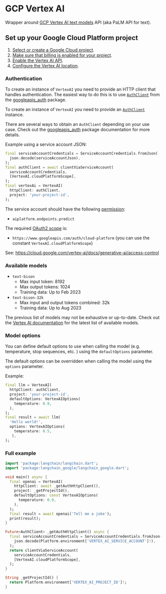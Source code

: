 # GCP Vertex AI

Wrapper around [GCP Vertex AI text models](https://cloud.google.com/vertex-ai/docs/generative-ai/text/test-text-prompts) API (aka PaLM API for text).

## Set up your Google Cloud Platform project

1. [Select or create a Google Cloud project](https://console.cloud.google.com/cloud-resource-manager).
2. [Make sure that billing is enabled for your project](https://cloud.google.com/billing/docs/how-to/modify-project).
3. [Enable the Vertex AI API](https://console.cloud.google.com/flows/enableapi?apiid=aiplatform.googleapis.com).
4. [Configure the Vertex AI location](https://cloud.google.com/vertex-ai/docs/general/locations).

### Authentication

To create an instance of `VertexAI` you need to provide an HTTP client that handles authentication. The easiest way to do this is to use [`AuthClient`](https://pub.dev/documentation/googleapis_auth/latest/googleapis_auth/AuthClient-class.html) from the [googleapis_auth](https://pub.dev/packages/googleapis_auth) package.

To create an instance of `VertexAI` you need to provide an [`AuthClient`](https://pub.dev/documentation/googleapis_auth/latest/googleapis_auth/AuthClient-class.html) instance.

There are several ways to obtain an `AuthClient` depending on your use case. Check out the [googleapis_auth](https://pub.dev/packages/googleapis_auth) package documentation for more details.

Example using a service account JSON:

```dart
final serviceAccountCredentials = ServiceAccountCredentials.fromJson(
  json.decode(serviceAccountJson),
);
final authClient = await clientViaServiceAccount(
  serviceAccountCredentials,
  [VertexAI.cloudPlatformScope],
);
final vertexAi = VertexAI(
  httpClient: authClient,
  project: 'your-project-id',
);
```

The service account should have the following [permission](https://cloud.google.com/vertex-ai/docs/general/iam-permissions):
- `aiplatform.endpoints.predict`

The required [OAuth2 scope](https://developers.google.com/identity/protocols/oauth2/scopes) is:
- `https://www.googleapis.com/auth/cloud-platform` (you can use the constant `VertexAI.cloudPlatformScope`)

See: https://cloud.google.com/vertex-ai/docs/generative-ai/access-control

### Available models

- `text-bison`
  * Max input token: 8192
  * Max output tokens: 1024
  * Training data: Up to Feb 2023
- `text-bison-32k`
  * Max input and output tokens combined: 32k
  * Training data: Up to Aug 2023

The previous list of models may not be exhaustive or up-to-date. Check out the [Vertex AI documentation](https://cloud.google.com/vertex-ai/docs/generative-ai/learn/models) for the latest list of available models.

### Model options

You can define default options to use when calling the model (e.g. temperature, stop sequences, etc. ) using the `defaultOptions` parameter.

The default options can be overridden when calling the model using the `options` parameter.

Example:
```dart
final llm = VertexAI(
  httpClient: authClient,
  project: 'your-project-id',
  defaultOptions: VertexAIOptions(
    temperature: 0.9,
  ),
);
final result = await llm(
  'Hello world!',
  options: VertexAIOptions(
    temperature: 0.5,
   ),
);
```

### Full example

```dart
import 'package:langchain/langchain.dart';
import 'package:langchain_google/langchain_google.dart';

void main() async {
  final openai = VertexAI(
    httpClient: await _getAuthHttpClient(),
    project: _getProjectId(),
    defaultOptions: const VertexAIOptions(
      temperature: 0.9,
    ),
  );
  final result = await openai('Tell me a joke');
  print(result);
}

Future<AuthClient> _getAuthHttpClient() async {
  final serviceAccountCredentials = ServiceAccountCredentials.fromJson(
    json.decode(Platform.environment['VERTEX_AI_SERVICE_ACCOUNT']!),
  );
  return clientViaServiceAccount(
    serviceAccountCredentials,
    [VertexAI.cloudPlatformScope],
  );
}

String _getProjectId() {
  return Platform.environment['VERTEX_AI_PROJECT_ID']!;
}
```

